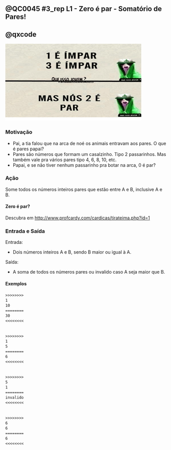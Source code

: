 ## @QC0045 #3_rep L1 - Zero é par - Somatório de Pares!
## @qxcode

![](capa.png)

### Motivação

* Pai, a tia falou que na arca de noé os animais entravam aos pares. O que é pares papai?
* Pares são números que formam um casalzinho. Tipo 2 passarinhos. Mas também vale pra vários pares tipo 4, 6, 8, 10, etc.
* Papai, e se não tiver nenhum passarinho pra botar na arca, 0 é par?



### Ação

Some todos os números inteiros pares que estão entre A e B, inclusive A e B.



#### Zero é par?

Descubra em http://www.profcardy.com/cardicas/tirateima.php?id=1



### Entrada e Saída

Entrada:

* Dois números inteiros A e B, sendo B maior ou igual à A.

Saída:

* A soma de todos os números pares ou invalido caso A seja maior que B.



#### Exemplos
```
>>>>>>>>
1
10
========
30
<<<<<<<<


>>>>>>>>
1
5
========
6
<<<<<<<<


>>>>>>>>
5
1
========
invalido
<<<<<<<<


>>>>>>>>
6
6
========
6
<<<<<<<<
```

<!---

>>>>>>>>
10
20
========
90
<<<<<<<<


>>>>>>>>
1
7
========
12
<<<<<<<<


>>>>>>>>
8
8
========
8
<<<<<<<<

--->